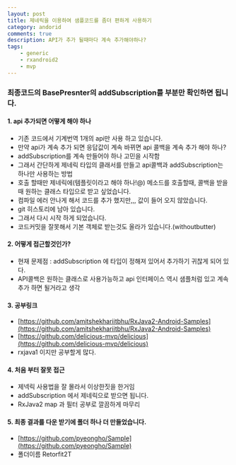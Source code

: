 ```yaml
---
layout: post
title: 제네릭을 이용하여 샘플코드를 좀더 편하게 사용하기
category: andorid
comments: true
description: API가 추가 될때마다 계속 추가해야하나?
tags:
    - generic
    - rxandroid2
    - mvp
---
```


### 최종코드의 BasePresnter의 addSubscription를 부분만 확인하면 됩니다.
 

#### 1. api 추가되면 어떻게 해야 하나
 - 기존 코드에서 기계번역 1개의 api만 사용 하고 있습니다.
 - 만약 api가 계속 추가 되면 응답값이 계속 바뀌면 api 콜백을 계속 추가 해야 하나?
 - addSubscription를 계속 만들어야 하나 고민을 시작함 
 - 그래서 간단하게 제네릭 타입의 클래서를 만들고 api콜백과 addSubscription는 하나만 사용하는 방법
 - 호출 할때만 제네릭에(템플릿이라고 해야 하나!@) 메소드를 호출할때, 콜백을 받을때 원하는 클래스 타입으로 받고 싶었습니다.
 - 컴파일 에러 안나게 해서 코드를 추가 했지만,,, 값이 들어 오지 않았습니다.
 - git 히스토리에 남아 있습니다. 
 - 그래서 다시 시작 하게 되었습니다.
 - 코드커밋을 잘못해서 기본 객체로 받는것도 올라가 있습니다.(withoutbutter) 

#### 2. 어떻게 접근할것인가?
 - 현재 문제점 : addSubscription 에 타입이 정해져 있어서 추가하기 귀찮게 되어 있다.
 - API콜백은 원하는 클래스로 사용가능하고 api 인터페이스 역시 샘플처럼 있고 계속 추가 하면 될거라고 생각
 
#### 3. 공부링크
 - [https://github.com/amitshekhariitbhu/RxJava2-Android-Samples](https://github.com/amitshekhariitbhu/RxJava2-Android-Samples)
 - [https://github.com/delicious-mvp/delicious](https://github.com/delicious-mvp/delicious)
  - rxjava1 이지만 공부할게 많다.

#### 4. 처음 부터 잘못 접근
 - 제넥릭 사용법을 잘 몰라서 이상한짓을 한거임
 - addSubscription 에서 제네릭으로 받으면 됩니다. 
 - RxJava2 map 과 필터 공부로 깔끔하게 마무리 

#### 5. 최종 결과를 다운 받기에 폴더 하나 더 만들었습니다.
 -  [https://github.com/pyeongho/Sample](https://github.com/pyeongho/Sample)
 - 폴더이름 Retorfit2T